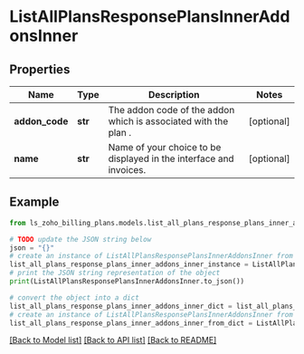 # ListAllPlansResponsePlansInnerAddonsInner


## Properties

Name | Type | Description | Notes
------------ | ------------- | ------------- | -------------
**addon_code** | **str** | The addon code of the addon which is associated with the plan . | [optional] 
**name** | **str** | Name of your choice to be displayed in the interface and invoices. | [optional] 

## Example

```python
from ls_zoho_billing_plans.models.list_all_plans_response_plans_inner_addons_inner import ListAllPlansResponsePlansInnerAddonsInner

# TODO update the JSON string below
json = "{}"
# create an instance of ListAllPlansResponsePlansInnerAddonsInner from a JSON string
list_all_plans_response_plans_inner_addons_inner_instance = ListAllPlansResponsePlansInnerAddonsInner.from_json(json)
# print the JSON string representation of the object
print(ListAllPlansResponsePlansInnerAddonsInner.to_json())

# convert the object into a dict
list_all_plans_response_plans_inner_addons_inner_dict = list_all_plans_response_plans_inner_addons_inner_instance.to_dict()
# create an instance of ListAllPlansResponsePlansInnerAddonsInner from a dict
list_all_plans_response_plans_inner_addons_inner_from_dict = ListAllPlansResponsePlansInnerAddonsInner.from_dict(list_all_plans_response_plans_inner_addons_inner_dict)
```
[[Back to Model list]](../README.md#documentation-for-models) [[Back to API list]](../README.md#documentation-for-api-endpoints) [[Back to README]](../README.md)


